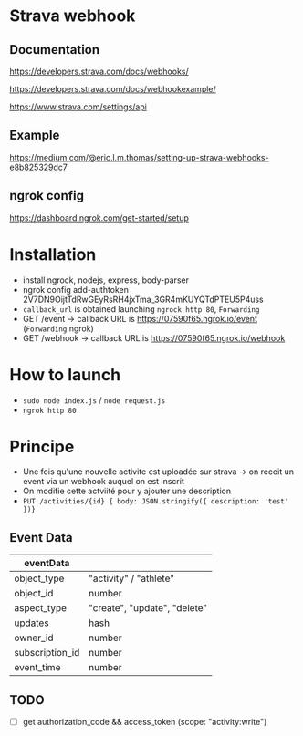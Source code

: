 # Strava webhook

## Documentation

https://developers.strava.com/docs/webhooks/

https://developers.strava.com/docs/webhookexample/

https://www.strava.com/settings/api

## Example

https://medium.com/@eric.l.m.thomas/setting-up-strava-webhooks-e8b825329dc7

## ngrok config

https://dashboard.ngrok.com/get-started/setup

# Installation

- install ngrock, nodejs, express, body-parser
- ngrok config add-authtoken 2V7DN9OijtTdRwGEyRsRH4jxTma_3GR4mKUYQTdPTEU5P4uss
- `callback_url` is obtained launching `ngrock http 80`, `Forwarding`
- GET /event -> callback URL is https://07590f65.ngrok.io/event (`Forwarding` ngrok)
- GET /webhook -> callback URL is https://07590f65.ngrok.io/webhook

# How to launch

- `sudo node index.js` / `node request.js`
- `ngrok http 80`

# Principe

- Une fois qu'une nouvelle activite est uploadée sur strava -> on recoit un event via un webhook auquel on est inscrit
- On modifie cette actviité pour y ajouter une description
- `PUT /activities/{id} { body: JSON.stringify({ description: 'test' })}`

## Event Data

| eventData       |                              |
| --------------- | ---------------------------- |
| object_type     | "activity" / "athlete"       |
| object_id       | number                       |
| aspect_type     | "create", "update", "delete" |
| updates         | hash                         |
| owner_id        | number                       |
| subscription_id | number                       |
| event_time      | number                       |

## TODO

- [ ] get authorization_code && access_token (scope: "activity:write")
